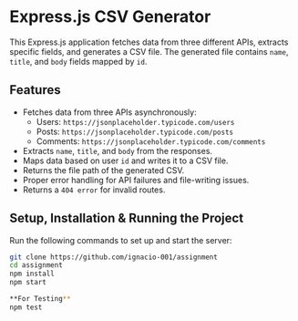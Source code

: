 # Express.js CSV Generator

This Express.js application fetches data from three different APIs, extracts specific fields, and generates a CSV file. The generated file contains `name`, `title`, and `body` fields mapped by `id`.

## Features
- Fetches data from three APIs asynchronously:
  - Users: `https://jsonplaceholder.typicode.com/users`
  - Posts: `https://jsonplaceholder.typicode.com/posts`
  - Comments: `https://jsonplaceholder.typicode.com/comments`
- Extracts `name`, `title`, and `body` from the responses.
- Maps data based on user `id` and writes it to a CSV file.
- Returns the file path of the generated CSV.
- Proper error handling for API failures and file-writing issues.
- Returns a `404 error` for invalid routes.

## Setup, Installation & Running the Project
Run the following commands to set up and start the server:
```sh
git clone https://github.com/ignacio-001/assignment
cd assignment
npm install
npm start

**For Testing**
npm test


